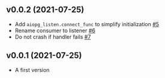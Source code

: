 ## v0.0.2 (2021-07-25)

* Add `aiopg_listen.connect_func` to simplify initialization [#5](https://github.com/Pliner/aiopg-listen/pull/5)
* Rename consumer to listener [#6](https://github.com/Pliner/aiopg-listen/pull/6)
* Do not crash if handler fails [#7](https://github.com/Pliner/aiopg-listen/pull/7)

## v0.0.1 (2021-07-25)

* A first version
